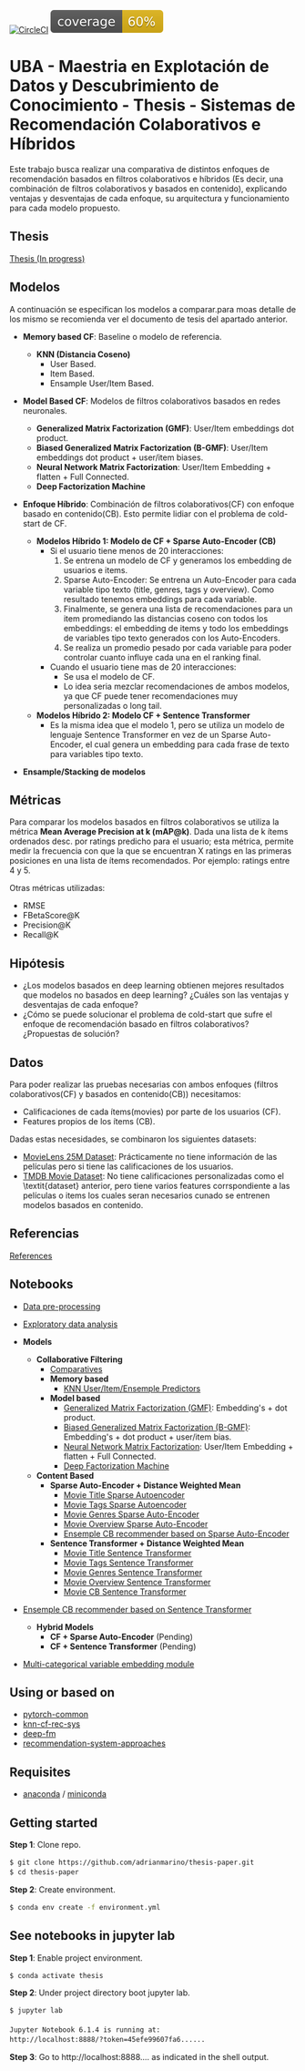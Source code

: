 [![CircleCI](https://dl.circleci.com/status-badge/img/gh/adrianmarino/thesis-paper/tree/master.svg?style=shield)](https://dl.circleci.com/status-badge/redirect/gh/adrianmarino/thesis-paper/tree/master)   ![Coverage](https://raw.githubusercontent.com/adrianmarino/thesis-paper/master/coverage.svg)

# UBA - Maestria en Explotación de Datos y Descubrimiento de Conocimiento - Thesis - Sistemas de Recomendación Colaborativos e Híbridos 

Este trabajo busca realizar una comparativa de distintos enfoques de recomendación basados en filtros colaborativos e híbridos (Es decir, una combinación de filtros colaborativos y basados en contenido), explicando ventajas y desventajas de cada enfoque, su arquitectura y funcionamiento para cada modelo propuesto.
## Thesis

[Thesis (In progress)](https://github.com/adrianmarino/thesis-paper/blob/master/docs/thesis/thesis.pdf)


## Modelos

A continuación se especifican los modelos a comparar.para moas detalle de los mismo se recomienda ver el documento de tesis del apartado anterior.

 *  **Memory based CF**: Baseline o modelo de referencia.
    * **KNN (Distancia Coseno)**
      * User Based.
      * Item Based.
      * Ensample User/Item Based.
 
 *  **Model Based CF**: Modelos de filtros colaborativos basados en redes neuronales.
    *   **Generalized Matrix Factorization (GMF)**: User/Item embeddings dot product.
    *   **Biased Generalized Matrix Factorization (B-GMF)**: User/Item embeddings dot product + user/item biases.
    *   **Neural Network Matrix Factorization**: User/Item Embedding + flatten + Full Connected.
    *   **Deep Factorization Machine**
     
 * **Enfoque Híbrido**: Combinación de filtros colaborativos(CF) con enfoque basado en contenido(CB). Esto permite lidiar con el problema de cold-start de CF.
    * **Modelos Híbrido 1: Modelo de CF + Sparse Auto-Encoder (CB)**
        * Si el usuario tiene menos de 20 interacciones:
            1. Se entrena un modelo de CF y generamos los embedding de usuarios e items.
            2. Sparse Auto-Encoder: Se entrena un Auto-Encoder para cada variable tipo texto (title, genres, tags y overview). Como resultado tenemos embeddings para cada variable.
            3. Finalmente, se genera una lista de recomendaciones para un item promediando las distancias coseno con todos los embeddings: el embedding de items y todo los embeddings de variables tipo texto generados con los Auto-Encoders.
            4. Se realiza un promedio pesado por cada variable para poder controlar cuanto influye cada una en el ranking final.
        * Cuando el usuario tiene mas de 20 interacciones:
            * Se usa el modelo de CF. 
            * Lo idea seria mezclar recomendaciones de ambos modelos, ya que CF puede tener recomendaciones muy personalizadas o long tail. 
    * **Modelos Híbrido 2: Modelo CF + Sentence Transformer**
        * Es la misma idea que el modelo 1, pero se utiliza un modelo de lenguaje Sentence Transformer en vez de un Sparse Auto-Encoder, el cual genera un embedding para cada frase de texto para variables tipo texto.     
 * **Ensample/Stacking de modelos**

## Métricas

Para comparar los modelos basados en filtros colaborativos se utiliza la métrica **Mean Average Precision at k (mAP@k)**. Dada una lista de k ítems ordenados desc. por ratings predicho para el usuario; esta métrica, permite medir la frecuencia con que la que se encuentran X ratings en las primeras posiciones en una lista de ítems recomendados. Por ejemplo: ratings entre 4 y 5.

Otras métricas utilizadas:

* RMSE
* FBetaScore@K
* Precision@K
* Recall@K

## Hipótesis

* ¿Los modelos basados en deep learning obtienen mejores resultados que modelos no basados en deep learning? ¿Cuáles son las ventajas y desventajas de cada enfoque?
* ¿Cómo se puede solucionar el problema de cold-start que sufre el enfoque de recomendación basado en filtros colaborativos? ¿Propuestas de solución?

## Datos

Para poder realizar las pruebas necesarias con ambos enfoques (filtros colaborativos(CF) y basados en contenido(CB)) necesitamos:

* Calificaciones de cada ítems(movies) por parte de los usuarios (CF).
* Features propios de los ítems (CB).

Dadas estas necesidades, se combinaron los siguientes datasets:

* [MovieLens 25M Dataset](https://grouplens.org/datasets/movielens/25m/): Prácticamente no tiene información de las películas pero si tiene las calificaciones de los usuarios.
* [TMDB Movie Dataset](https://www.kaggle.com/datasets/rounakbanik/the-movies-dataset?select=movies_metadata.csv): No tiene calificaciones personalizadas como el \textit{dataset} anterior, pero tiene varios features corrspondiente a las películas o items los cuales seran necesarios cunado se entrenen modelos basados en contenido.


## Referencias

[References](https://github.com/adrianmarino/thesis-paper/tree/master/notebooks/references.ipynb)


## Notebooks

* [Data pre-processing](https://github.com/adrianmarino/thesis-paper/tree/master/notebooks/1_data-preprocessing.ipynb)
* [Exploratory data analysis](https://github.com/adrianmarino/thesis-paper/tree/master/notebooks/2_eda.ipynb)

* **Models**    
    * **Collaborative Filtering**
      * [Comparatives](https://github.com/adrianmarino/thesis-paper/tree/master/notebooks/models_comparatives.ipynb)
      * **Memory based**
          * [KNN User/Item/Ensemple Predictors](https://github.com/adrianmarino/thesis-paper/tree/master/notebooks/cf/1_knn.ipynb)
      * **Model based**
          * [Generalized Matrix Factorization (GMF)](https://github.com/adrianmarino/thesis-paper/tree/master/notebooks/cf/2_gmf.ipynb): Embedding's + dot product.
          * [Biased Generalized Matrix Factorization (B-GMF)](https://github.com/adrianmarino/thesis-paper/tree/master/notebooks/cf/3_biased_gmf.ipynb): Embedding's + dot product + user/item bias.
          * [Neural Network Matrix Factorization](https://github.com/adrianmarino/thesis-paper/tree/master/notebooks/cf/4_nn_mf.ipynb):  User/Item Embedding + flatten + Full Connected.
          * [Deep Factorization Machine](https://github.com/adrianmarino/thesis-paper/tree/master/notebooks/cf/5_deep_fm.ipynb)
    * **Content Based**
       * **Sparse Auto-Encoder + Distance Weighted Mean**
           * [Movie Title Sparse Autoencoder](https://github.com/adrianmarino/thesis-paper/tree/master/notebooks/cb/sparse/1_title_sparse_autoencoder.ipynb)
           * [Movie Tags Sparse Autoencoder](https://github.com/adrianmarino/thesis-paper/tree/master/notebooks/cb/sparse/2_tags_sparse_autoencoder.ipynb)
           * [Movie Genres Sparse Auto-Encoder](https://github.com/adrianmarino/thesis-paper/tree/master/notebooks/cb/sparse/3_genres_sparse_autoencoder.ipynb)
           * [Movie Overview Sparse Auto-Encoder](https://github.com/adrianmarino/thesis-paper/tree/master/notebooks/cb/sparse/4_overview_sparse_autoencoder.ipynb)
           * [Ensemple CB recommender based on Sparse Auto-Encoder](https://github.com/adrianmarino/thesis-paper/tree/master/notebooks/cb/sparse/5_ensample_sparse_autoencoder.ipynb)
       * **Sentence Transformer + Distance Weighted Mean**
           * [Movie Title Sentence Transformer](https://github.com/adrianmarino/thesis-paper/tree/master/notebooks/cb/sentence/1_title_sentence_transformer.ipynb)
           * [Movie Tags Sentence Transformer](https://github.com/adrianmarino/thesis-paper/tree/master/notebooks/cb/sentence/2_tags_sentence_transformer.ipynb)
           * [Movie Genres Sentence Transformer](https://github.com/adrianmarino/thesis-paper/tree/master/notebooks/cb/sentence/3_genres_sentence_transformer.ipynb)
           * [Movie Overview Sentence Transformer](https://github.com/adrianmarino/thesis-paper/tree/master/notebooks/cb/sentence/4_overview_sentence_transformer.ipynb)
           * [Movie CB Sentence Transformer](https://github.com/adrianmarino/thesis-paper/tree/master/notebooks/cb/sentence/5_ensample_sentence_transformer.ipynb)

* [Ensemple CB recommender based on Sentence Transformer](https://github.com/adrianmarino/thesis-paper/tree/master/notebooks/models_movie_ensample_sentence_transformer.ipynb)
    * **Hybrid Models**
        * **CF + Sparse Auto-Encoder** (Pending)
        * **CF + Sentence Transformer** (Pending)

* [Multi-categorical variable embedding module](https://github.com/adrianmarino/thesis-paper/tree/master/notebooks/weighted_avg_embedding_bag.ipynb)


## Using or based on

* [pytorch-common](https://github.com/adrianmarino/pytorch-common)
* [knn-cf-rec-sys](https://github.com/adrianmarino/knn-cf-rec-sys)
* [deep-fm](https://github.com/adrianmarino/deep-fm)
* [recommendation-system-approaches](https://github.com/adrianmarino/recommendation-system-approaches)

## Requisites

* [anaconda](https://www.anaconda.com/products/individual) / [miniconda](https://docs.conda.io/en/latest/miniconda.html)


## Getting started

**Step 1**: Clone repo.

```bash
$ git clone https://github.com/adrianmarino/thesis-paper.git
$ cd thesis-paper
```

**Step 2**: Create environment.

```bash
$ conda env create -f environment.yml
```

## See notebooks in jupyter lab

**Step 1**: Enable project environment.

```bash
$ conda activate thesis
```

**Step 2**: Under project directory boot jupyter lab.

```bash
$ jupyter lab

Jupyter Notebook 6.1.4 is running at:
http://localhost:8888/?token=45efe99607fa6......
```

**Step 3**: Go to http://localhost:8888.... as indicated in the shell output.

